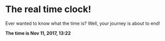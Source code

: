# The real time clock!

Ever wanted to know what the time is? Well, your journey is about to end!

**The time is Nov 11, 2017, 13:22**